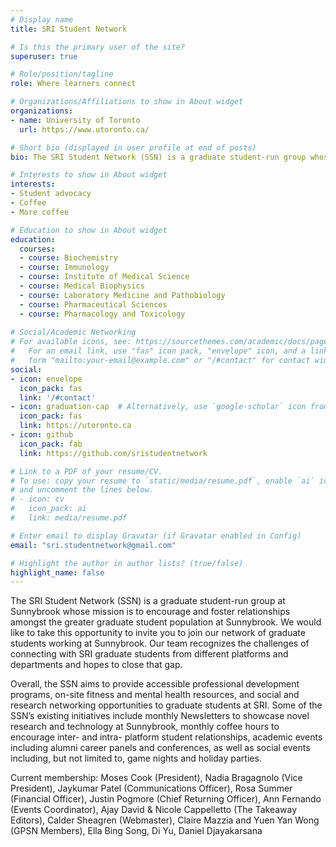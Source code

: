 ```yaml
---
# Display name
title: SRI Student Network

# Is this the primary user of the site?
superuser: true

# Role/position/tagline
role: Where learners connect

# Organizations/Affiliations to show in About widget
organizations:
- name: University of Toronto
  url: https://www.utoronto.ca/

# Short bio (displayed in user profile at end of posts)
bio: The SRI Student Network (SSN) is a graduate student-run group whose mission is to encourage and foster relationships amongst the SRI learner community.

# Interests to show in About widget
interests:
- Student advocacy
- Coffee
- More coffee

# Education to show in About widget
education:
  courses:
  - course: Biochemistry
  - course: Immunology
  - course: Institute of Medical Science
  - course: Medical Biophysics
  - course: Laboratory Medicine and Pathobiology
  - course: Pharmaceutical Sciences
  - course: Pharmacology and Toxicology
 
# Social/Academic Networking
# For available icons, see: https://sourcethemes.com/academic/docs/page-builder/#icons
#   For an email link, use "fas" icon pack, "envelope" icon, and a link in the
#   form "mailto:your-email@example.com" or "/#contact" for contact widget.
social:
- icon: envelope
  icon_pack: fas
  link: '/#contact'
- icon: graduation-cap  # Alternatively, use `google-scholar` icon from `ai` icon pack
  icon_pack: fas
  link: https://utoronto.ca
- icon: github
  icon_pack: fab
  link: https://github.com/sristudentnetwork

# Link to a PDF of your resume/CV.
# To use: copy your resume to `static/media/resume.pdf`, enable `ai` icons in `params.toml`, 
# and uncomment the lines below.
# - icon: cv
#   icon_pack: ai
#   link: media/resume.pdf

# Enter email to display Gravatar (if Gravatar enabled in Config)
email: "sri.studentnetwork@gmail.com"

# Highlight the author in author lists? (true/false)
highlight_name: false
---
```

The SRI Student Network (SSN) is a graduate student-run group at Sunnybrook whose mission is to encourage and foster relationships amongst the greater graduate student population at Sunnybrook. We would like to take this opportunity to invite you to join our network of graduate students working at Sunnybrook. Our team recognizes the challenges of connecting with SRI graduate students from different platforms and departments and hopes to close that gap. 

Overall, the SSN aims to provide accessible professional development programs, on-site fitness and mental health resources, and social and research networking opportunities to graduate students at SRI. Some of the SSN’s existing initiatives include monthly Newsletters to showcase novel research and technology at Sunnybrook, monthly coffee hours to encourage inter- and intra- platform student relationships, academic events including alumni career panels and conferences, as well as social events including, but not limited to, game nights and holiday parties. 

Current membership: Moses Cook (President), Nadia Bragagnolo (Vice President), Jaykumar Patel (Communications Officer), Rosa Summer (Financial Officer), Justin Pogmore (Chief Returning Officer), Ann Fernando (Events Coordinator), Ajay David & Nicole Cappelletto (The Takeaway Editors), Calder Sheagren (Webmaster), Claire Mazzia and Yuen Yan Wong (GPSN Members), Ella Bing Song, Di Yu, Daniel Djayakarsana
